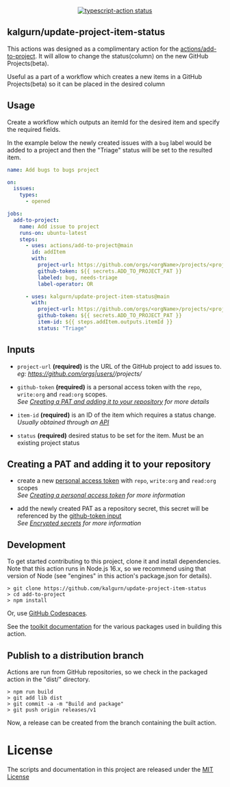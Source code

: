 <p align="center">
  <a href="https://github.com/actions/typescript-action/actions"><img alt="typescript-action status" src="https://github.com/actions/typescript-action/workflows/build-test/badge.svg"></a>
</p>

## kalgurn/update-project-item-status

This actions was designed as a complimentary action for the [actions/add-to-project](https://github.com/actions/add-to-project). It will allow to change the status(column) on the new GitHub Projects(beta).

Useful as a part of a workflow which creates a new items in a GitHub Projects(beta) so it can be placed in the desired column

## Usage

Create a workflow which outputs an itemId for the desired item and specify the required fields.  

In the example below the newly created issues with a `bug` label would be added to a project and then the "Triage" status will be set to the resulted item.  

```yaml
name: Add bugs to bugs project

on:
  issues:
    types:
      - opened

jobs:
  add-to-project:
    name: Add issue to project
    runs-on: ubuntu-latest
    steps:
      - uses: actions/add-to-project@main
        id: addItem
        with:
          project-url: https://github.com/orgs/<orgName>/projects/<projectNumber>
          github-token: ${{ secrets.ADD_TO_PROJECT_PAT }}
          labeled: bug, needs-triage
          label-operator: OR

      - uses: kalgurn/update-project-item-status@main
        with:
          project-url: https://github.com/orgs/<orgName>/projects/<projectNumber>
          github-token: ${{ secrets.ADD_TO_PROJECT_PAT }}
          item-id: ${{ steps.addItem.outputs.itemId }}
          status: "Triage"
```

## Inputs

- `project-url` __(required)__ is the URL of the GitHub project to add issues to.  
_eg: https://github.com/orgs|users/<ownerName>/projects/<projectNumber>_

- `github-token` __(required)__ is a personal access token with the `repo`, `write:org` and `read:org` scopes.  
_See [Creating a PAT and adding it to your repository](#creating-a-pat-and-adding-it-to-your-repository) for more details_

- `item-id` __(required)__ is an ID of the item which requires a status change.  
_Usually obtained through an [API](https://docs.github.com/en/issues/trying-out-the-new-projects-experience/using-the-api-to-manage-projects#finding-information-about-items-in-a-project)_

- `status` __(required)__ desired status to be set for the item. Must be an existing project status

## Creating a PAT and adding it to your repository

- create a new [personal access
  token](https://github.com/settings/tokens/new) with `repo`, `write:org` and
  `read:org` scopes  
  _See [Creating a personal access token](https://docs.github.com/en/authentication/keeping-your-account-and-data-secure/creating-a-personal-access-token) for more information_

- add the newly created PAT as a repository secret, this secret will be referenced by the [github-token input](#github-token)  
  _See [Encrypted secrets](https://docs.github.com/en/actions/security-guides/encrypted-secrets#creating-encrypted-secrets-for-a-repository) for more information_

## Development

To get started contributing to this project, clone it and install dependencies.
Note that this action runs in Node.js 16.x, so we recommend using that version
of Node (see "engines" in this action's package.json for details).

```shell
> git clone https://github.com/kalgurn/update-project-item-status
> cd add-to-project
> npm install
```

Or, use [GitHub Codespaces](https://github.com/features/codespaces).

See the [toolkit
documentation](https://github.com/actions/toolkit/blob/master/README.md#packages)
for the various packages used in building this action.

## Publish to a distribution branch

Actions are run from GitHub repositories, so we check in the packaged action in
the "dist/" directory.

```shell
> npm run build
> git add lib dist
> git commit -a -m "Build and package"
> git push origin releases/v1
```

Now, a release can be created from the branch containing the built action.

# License

The scripts and documentation in this project are released under the [MIT License](LICENSE)
